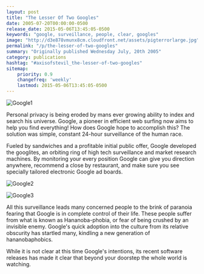 ```yaml
---
layout: post
title: "The Lesser Of Two Googles"
date: 2005-07-20T00:00:00-0500
release_date: 2015-05-06T13:45:05-0500
keywords: "google, surveillance, people, clear, googles"
image: "http://d3e878vmunx8cm.cloudfront.net/assets/pigterrorlarge.jpg"
permalink: "/p/the-lesser-of-two-googles"
summary: "Originally published Wednesday July, 20th 2005"
category: publications
hashtag: "#axisofstevil_the-lesser-of-two-googles"
sitemap:
    priority: 0.9
    changefreq: 'weekly'
    lastmod: 2015-05-06T13:45:05-0500
---
```


[id_1]: http://d3e878vmunx8cm.cloudfront.net/assets/pigterrorlarge.jpg "Google1"[id_2]: http://d3e878vmunx8cm.cloudfront.net/assets/waldoinlondon.gif "Google2"[id_3]: http://d3e878vmunx8cm.cloudfront.net/assets/PSAgooglehat.gif "Google3"
![Google1][id_1]

Personal privacy is being eroded by mans ever growing ability to index and search his universe. Google, a pioneer in efficient web surfing now aims to help you find everything! How does Google hope to accomplish this? The solution was simple, constant 24-hour surveillance of the human race.

Fueled by sandwiches and a profitable initial public offer, Google developed the googlites, an orbiting ring of high tech surveillance and market research machines. By monitoring your every position Google can give you direction anywhere, recommend a close by restaurant, and make sure you see specially tailored electronic Google ad boards.

![Google2][id_2]

![Google3][id_3]

All this surveillance leads many concerned people to the brink of paranoia fearing that Google is in complete control of their life. These people suffer from what is known as Hananoba-phobia, or fear of being crushed by an invisible enemy. Google's quick adoption into the culture from its relative obscurity has startled many, kindling a new generation of hananobaphobics.

While it is not clear at this time Google's intentions, its recent software releases has made it clear that beyond your doorstep the whole world is watching.
